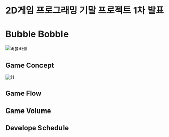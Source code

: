 2D게임 프로그래밍 기말 프로젝트 1차 발표
=============

# Bubble Bobble
![버블바블](https://user-images.githubusercontent.com/34498116/94247286-ddfffc00-ff57-11ea-8378-a34f907a2580.png)

## Game Concept
![11](https://user-images.githubusercontent.com/34498116/95076929-96deeb80-074d-11eb-8978-171ae882aa14.png)

## Game Flow

## Game Volume

## Develope Schedule
